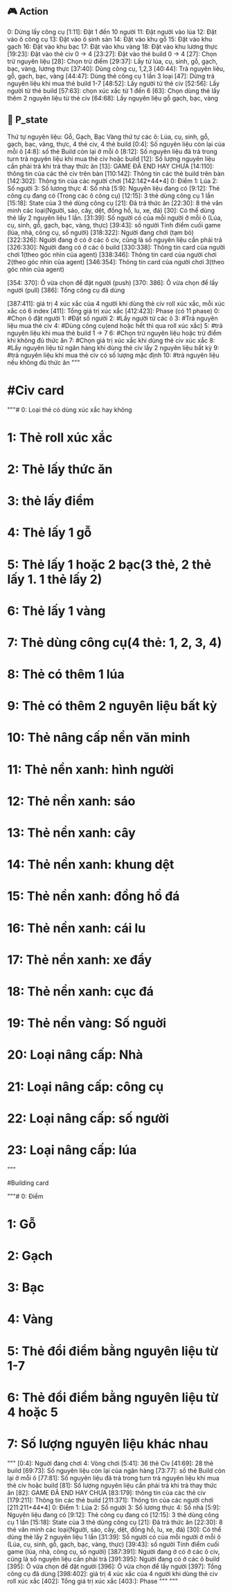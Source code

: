 ## :video_game: Action
0: Dừng lấy công cụ
[1:11]: Đặt 1 đến 10 người
11: Đặt người vào lúa
12: Đặt vào ô công cụ
13: Đặt vào ô sinh sản
14: Đặt vào khu gỗ
15: Đặt vào khu gạch
16: Đặt vào khu bạc
17: Đặt vào khu vàng
18: Đặt vào khu lương thực
[19:23]: Đặt vào thẻ civ 0 -> 4
[23:27]: Đặt vào thẻ build 0 -> 4
[27]: Chọn trừ nguyên liệu
[28]: Chọn trừ điểm
[29:37]: Lấy từ lúa, cụ, sinh, gỗ, gạch, bạc, vàng, lương thực
[37:40]: Dùng công cụ, 1,2,3
[40:44]: Trả nguyên liêu, gỗ, gạch, bạc, vàng
[44:47]: Dùng thẻ công cụ 1 lần 3 loại
[47]: Dừng trả nguyên liệu khi mua thẻ build 1-7
[48:52]: Lấy người từ thẻ civ
[52:56]: Lấy người từ thẻ build
[57:63]: chọn xúc xắc từ 1 đến 6
[63]: Chọn dùng thẻ lấy thêm 2 nguyên liệu từ thẻ civ
[64:68]: Lấy nguyên liệu gỗ gạch, bạc, vàng



## :bust_in_silhouette: P_state
Thứ tự nguyên liệu: Gỗ, Gạch, Bạc Vàng
thứ tự các ô: Lúa, cụ, sinh, gỗ, gạch, bạc, vàng, thực, 4 thẻ civ, 4 thẻ build
[0:4]: Số nguyên liệu còn lại của mỗi ô
[4:8]: số thẻ Build còn lại ở mỗi ô
[8:12]: Số nguyên liệu đã trả trong turn trả nguyên liệu khi mua thẻ civ hoặc build
[12]: Số lượng nguyên liệu cần phải trả khi trả thay thức ăn
[13]: GAME ĐÃ END HAY CHƯA
[14:110]: thông tin của các thẻ civ trên bàn
[110:142]: Thông tin các thẻ build trên bàn
[142:302]: Thông tin của các người chơi [142:142+44*4]
    0: Điểm 
    1: Lúa
    2: Số người
    3: Số lương thực
    4: Số nhà
    [5:9]: Nguyên liệu đang có
    [9:12]: Thẻ công cụ đang có (Trong các ô công cụ)
    [12:15]: 3 thẻ dùng công cụ 1 lần
    [15:18]: State của 3 thẻ dùng công cụ
    [21]: Đã trả thức ăn
    [22:30]: 8 thẻ văn minh các loại(Người, sáo, cây, dệt, đồng hồ, lu, xe, đá)
    [30]: Có thể dùng thẻ lấy 2 nguyên liệu 1 lần.
    [31:39]: Số người có của mỗi người ở mỗi ô (Lúa, cụ, sinh, gỗ, gạch, bạc, vàng, thực)
    [39:43]: số người Tính điểm cuối game (lúa, nhà, công cụ, số người)
[318:322]: Người đang chơi (tạm bỏ)
[322:326]: Người đang ở có ở các ô civ, cũng là số nguyên liệu cần phải trả
[326:330]: Người đang có ở các ô build
[330:338]: Thông tin card của người chơi 1(theo góc nhìn của agent)
[338:346]: Thông tin card của người chơi 2(theo góc nhìn của agent)
[346:354]: Thông tin card của người chơi 3(theo góc nhìn của agent)

[354: 370]: Ô vừa chọn để đặt người (push)
[370: 386]: Ô vừa chọn để lấy người (pull)
[386]: Tổng công cụ đã dùng

[387:411]: giá trị 4 xúc xắc của 4 người khi dùng thẻ civ roll xúc xắc, mỗi xúc xắc có 6 index
[411]: Tổng giá trị xúc xắc
[412:423]: Phase (có 11 phase)
    0: #Chọn ô đặt người
    1: #Đặt số người
    2: #Lấy người từ các ô
    3: #Trả nguyên liệu mua thẻ civ
    4: #Dùng công cụ(end hoặc hết thì qua roll xúc xắc)
    5: #trả nguyên liệu khi mua thẻ build 1 -> 7
    6: #Chọn trừ nguyên liệu hoặc trừ điểm khi không đủ thức ăn
    7: #Chọn giá trị xúc xắc khi dùng thẻ civ xúc xắc
    8: #Lấy nguyên liệu từ ngân hàng khi dùng thẻ civ lấy 2 nguyên liệu bất kỳ
    9: #trả nguyên liệu khi mua thẻ civ có số lượng mặc định
    10: #trả nguyên liệu nếu không đủ thức ăn
"""



# #Civ card

"""# 0: Loại thẻ có dùng xúc xắc hay không
# 1: Thẻ roll xúc xắc
# 2: Thẻ lấy thức ăn
# 3: thẻ lấy điểm
# 4: Thẻ lấy 1 gỗ
# 5: Thẻ lấy 1 hoặc 2 bạc(3 thẻ, 2 thẻ lấy 1. 1 thẻ lấy 2)
# 6: Thẻ lấy 1 vàng
# 7: Thẻ dùng công cụ(4 thẻ: 1, 2, 3, 4)
# 8: Thẻ có thêm 1 lúa
# 9: Thẻ có thêm 2 nguyên liệu bất kỳ
# 10: Thẻ nâng cấp nền văn minh

# 11: Thẻ nền xanh: hình người
# 12: Thẻ nền xanh: sáo
# 13: Thẻ nền xanh: cây
# 14: Thẻ nền xanh: khung dệt
# 15: Thẻ nền xanh: đồng hồ đá
# 16: Thẻ nền xanh: cái lu
# 17: Thẻ nền xanh: xe đẩy
# 18: Thẻ nền xanh: cục đá

# 19: Thẻ nền vàng: Số nguời
# 20: Loại nâng cấp: Nhà
# 21: Loại nâng cấp: công cụ
# 22: Loại nâng cấp: số người
# 23: Loại nâng cấp: lúa
"""

#Building card

"""# 0: Điểm
# 1: Gỗ
# 2: Gạch
# 3: Bạc
# 4: Vàng
# 5: Thẻ đổi điểm bằng nguyên liệu từ 1-7
# 6: Thẻ đổi điểm bằng nguyên liệu từ 4 hoặc 5
# 7: Số lượng nguyên liệu khác nhau

"""
[0:4]: Nguời đang chơi
4: Vòng chơi
[5:41]: 36 thẻ Civ
[41:69]: 28 thẻ build
[69:73]: Số nguyên liệu còn lại của ngân hàng
[73:77]: số thẻ Build còn lại ở mỗi ô
[77:81]: Số nguyên liệu đã trả trong turn trả nguyên liệu khi mua thẻ civ hoặc build
[81]: Số lượng nguyên liệu cần phải trả khi trả thay thức ăn
[82]: GAME ĐÃ END HAY CHƯA
[83:179]: thông tin của các thẻ civ
[179:211]: Thông tin các thẻ build
[211:371]: Thông tin của các người chơi [211:211+44*4]
    0: Điểm
    1: Lúa
    2: Số người
    3: Số lương thực
    4: Số nhà
    [5:9]: Nguyên liệu đang có
    [9:12]: Thẻ công cụ đang có
    [12:15]: 3 thẻ dùng công cụ 1 lần
    [15:18]: State của 3 thẻ dùng công cụ
    [21]: Đã trả thức ăn
    [22:30]: 8 thẻ văn minh các loại(Người, sáo, cây, dệt, đồng hồ, lu, xe, đá)
    [30]: Có thể dùng thẻ lấy 2 nguyên liệu 1 lần
    [31:39]: Số người có của mỗi người ở mỗi ô (Lúa, cụ, sinh, gỗ, gạch, bạc, vàng, thực)
    [39:43]: số người Tính điểm cuối game (lúa, nhà, công cụ, số người)
[387:391]: Người đang ở có ở các ô civ, cũng là số nguyên liệu cần phải trả
[391:395]: Người đang có ở các ô build
[395]: Ô vừa chọn để đặt người
[396]: Ô vừa chọn để lấy người
[397]: Tổng công cụ đã dùng
[398:402]: giá trị 4 xúc xắc của 4 người khi dùng thẻ civ roll xúc xắc
[402]: Tổng giá trị xúc xắc
[403:]: Phase 
"""
"""